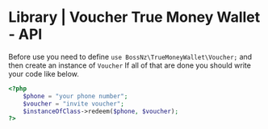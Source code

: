 # Library | Voucher True Money Wallet - API
Before use you need to define ``use BossNz\TrueMoneyWallet\Voucher;`` and then create an instance of ``Voucher`` If all of that are done you should write your code like below.
```php
<?php
    $phone = "your phone number";	
    $voucher = "invite voucher";	
    $instanceOfClass->redeem($phone, $voucher);
?>
```
